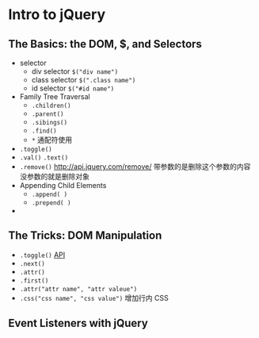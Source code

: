# Intro to jQuery

## The Basics: the DOM, $, and Selectors
* selector
    * div selector `$("div name")`
    * class selector `$(".class name")`
    * id selector `$("#id name")`
* Family Tree Traversal
    * `.children()`
    * `.parent()`
    * `.sibings()`
    * `.find()`
    * `*` 通配符使用
* `.toggle()`
* `.val()`  `.text()` 
* `.remove()` <http://api.jquery.com/remove/>  带参数的是删除这个参数的内容  没参数的就是删除对象
* Appending Child Elements
    * `.append( )`
    * `.prepend( )`
* 

## The Tricks: DOM Manipulation
* `.toggle()` [API](http://api.jquery.com/toggleclass/#toggleClass-className)
* `.next()`
* `.attr()`
* `.first()`
* `.attr("attr name", "attr valeue")`
* `.css("css name", "css value")`   增加行内 CSS
## Event Listeners with jQuery


